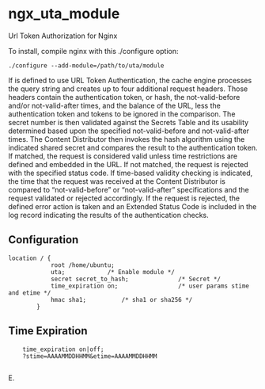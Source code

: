 # ngx_uta_module
Url Token Authorization for Nginx

To install, compile nginx with this ./configure option:
```
./configure --add-module=/path/to/uta/module
```

If is defined to use URL Token Authentication, the cache engine processes the query string and creates up to four additional request headers. Those headers contain the authentication token, or hash, the not-valid-before and/or not-valid-after times, and the balance of the URL, less the authentication token and tokens to be ignored in the comparison.
The secret number is then validated against the Secrets Table and its usability determined based upon the specified not-valid-before and not-valid-after times. The Content Distributor then invokes the hash algorithm using the indicated shared secret and compares the result to the authentication token.
If matched, the request is considered valid unless time restrictions are defined and embedded in the URL. If not matched, the request is rejected with the specified status code.
If time-based validity checking is indicated, the time that the request was received at the Content Distributor is compared to “not-valid-before” or “not-valid-after” specifications and the request validated or rejected accordingly.
If the request is rejected, the defined error action is taken and an Extended Status Code is included in the log record indicating the results of the authentication checks.

## Configuration
```
location / {
            root /home/ubuntu;
            uta;			/* Enable module */
            secret secret_to_hash;	            /* Secret */
            time_expiration on;                 /* user params stime and etime */
            hmac sha1;			/* sha1 or sha256 */
        }
```
## Time Expiration
```
    time_expiration on|off;
    ?stime=AAAAMMDDHHMM&etime=AAAAMMDDHHMM
    
```


E.

